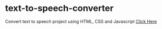 # text-to-speech-converter
Convert text to speech project using HTML, CSS and Javascript
<a href="https://rakkkkkesh.github.io/text-to-speech-converter/">Click Here</a>
